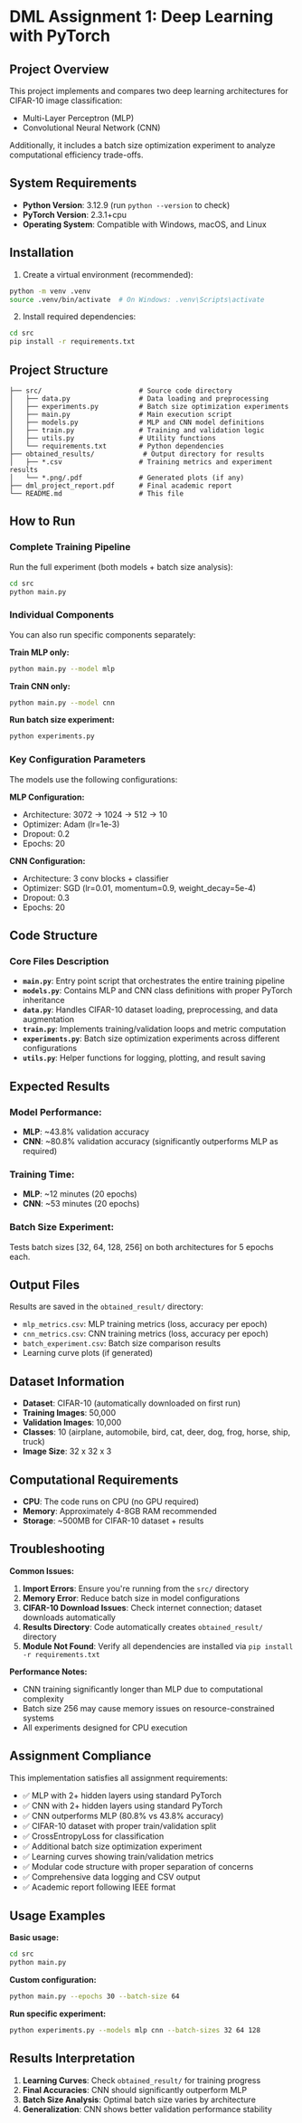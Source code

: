 # DML Assignment 1: Deep Learning with PyTorch

## Project Overview
This project implements and compares two deep learning architectures for CIFAR-10 image classification:
- Multi-Layer Perceptron (MLP)
- Convolutional Neural Network (CNN)

Additionally, it includes a batch size optimization experiment to analyze computational efficiency trade-offs.

## System Requirements
- **Python Version**: 3.12.9 (run `python --version` to check)
- **PyTorch Version**: 2.3.1+cpu
- **Operating System**: Compatible with Windows, macOS, and Linux

## Installation

1. Create a virtual environment (recommended):
```bash
python -m venv .venv
source .venv/bin/activate  # On Windows: .venv\Scripts\activate
```

2. Install required dependencies:
```bash
cd src
pip install -r requirements.txt
```

## Project Structure
```
├── src/                        # Source code directory
│   ├── data.py                 # Data loading and preprocessing
│   ├── experiments.py          # Batch size optimization experiments
│   ├── main.py                 # Main execution script
│   ├── models.py               # MLP and CNN model definitions
│   ├── train.py                # Training and validation logic
│   ├── utils.py                # Utility functions
│   └── requirements.txt        # Python dependencies
├── obtained_results/            # Output directory for results
│   ├── *.csv                   # Training metrics and experiment results
│   └── *.png/.pdf              # Generated plots (if any)
├── dml_project_report.pdf      # Final academic report
└── README.md                   # This file
```

## How to Run

### Complete Training Pipeline
Run the full experiment (both models + batch size analysis):
```bash
cd src
python main.py
```

### Individual Components
You can also run specific components separately:

**Train MLP only:**
```bash
python main.py --model mlp
```

**Train CNN only:**
```bash
python main.py --model cnn
```

**Run batch size experiment:**
```bash
python experiments.py
```

### Key Configuration Parameters

The models use the following configurations:

**MLP Configuration:**
- Architecture: 3072 → 1024 → 512 → 10
- Optimizer: Adam (lr=1e-3)
- Dropout: 0.2
- Epochs: 20

**CNN Configuration:**
- Architecture: 3 conv blocks + classifier
- Optimizer: SGD (lr=0.01, momentum=0.9, weight_decay=5e-4)
- Dropout: 0.3
- Epochs: 20

## Code Structure

### Core Files Description

- **`main.py`**: Entry point script that orchestrates the entire training pipeline
- **`models.py`**: Contains MLP and CNN class definitions with proper PyTorch inheritance
- **`data.py`**: Handles CIFAR-10 dataset loading, preprocessing, and data augmentation
- **`train.py`**: Implements training/validation loops and metric computation
- **`experiments.py`**: Batch size optimization experiments across different configurations
- **`utils.py`**: Helper functions for logging, plotting, and result saving

## Expected Results

### Model Performance:
- **MLP**: ~43.8% validation accuracy
- **CNN**: ~80.8% validation accuracy (significantly outperforms MLP as required)

### Training Time:
- **MLP**: ~12 minutes (20 epochs)
- **CNN**: ~53 minutes (20 epochs)

### Batch Size Experiment:
Tests batch sizes [32, 64, 128, 256] on both architectures for 5 epochs each.

## Output Files

Results are saved in the `obtained_result/` directory:
- `mlp_metrics.csv`: MLP training metrics (loss, accuracy per epoch)
- `cnn_metrics.csv`: CNN training metrics (loss, accuracy per epoch)
- `batch_experiment.csv`: Batch size comparison results
- Learning curve plots (if generated)

## Dataset Information
- **Dataset**: CIFAR-10 (automatically downloaded on first run)
- **Training Images**: 50,000
- **Validation Images**: 10,000
- **Classes**: 10 (airplane, automobile, bird, cat, deer, dog, frog, horse, ship, truck)
- **Image Size**: 32 x 32 x 3



## Computational Requirements
- **CPU**: The code runs on CPU (no GPU required)
- **Memory**: Approximately 4-8GB RAM recommended
- **Storage**: ~500MB for CIFAR-10 dataset + results

## Troubleshooting

**Common Issues:**

1. **Import Errors**: Ensure you're running from the `src/` directory
2. **Memory Error**: Reduce batch size in model configurations
3. **CIFAR-10 Download Issues**: Check internet connection; dataset downloads automatically
4. **Results Directory**: Code automatically creates `obtained_result/` directory
5. **Module Not Found**: Verify all dependencies are installed via `pip install -r requirements.txt`

**Performance Notes:**
- CNN training significantly longer than MLP due to computational complexity
- Batch size 256 may cause memory issues on resource-constrained systems
- All experiments designed for CPU execution

## Assignment Compliance

This implementation satisfies all assignment requirements:
- ✅ MLP with 2+ hidden layers using standard PyTorch
- ✅ CNN with 2+ hidden layers using standard PyTorch  
- ✅ CNN outperforms MLP (80.8% vs 43.8% accuracy)
- ✅ CIFAR-10 dataset with proper train/validation split
- ✅ CrossEntropyLoss for classification
- ✅ Additional batch size optimization experiment
- ✅ Learning curves showing train/validation metrics
- ✅ Modular code structure with proper separation of concerns
- ✅ Comprehensive data logging and CSV output
- ✅ Academic report following IEEE format

## Usage Examples

**Basic usage:**
```bash
cd src
python main.py
```

**Custom configuration:**
```bash
python main.py --epochs 30 --batch-size 64
```

**Run specific experiment:**
```bash
python experiments.py --models mlp cnn --batch-sizes 32 64 128
```

## Results Interpretation

1. **Learning Curves**: Check `obtained_result/` for training progress
2. **Final Accuracies**: CNN should significantly outperform MLP
3. **Batch Size Analysis**: Optimal batch size varies by architecture
4. **Generalization**: CNN shows better validation performance stability


